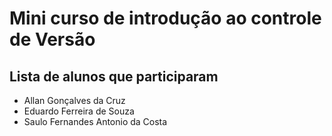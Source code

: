 # Mini curso de introdução ao controle de Versão

## Lista de alunos que participaram

- Allan Gonçalves da Cruz
- Eduardo Ferreira de Souza
- Saulo Fernandes Antonio da Costa
